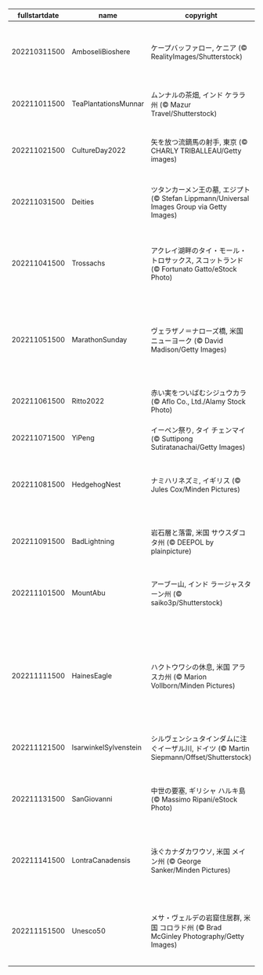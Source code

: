 |fullstartdate|name|copyright|title|image|
|--|--|--|--|--|
202210311500|AmboseliBioshere|ケープバッファロー, ケニア (© RealityImages/Shutterstock)|ケープバッファローの群れ|![](/ja-JP/2022/11/202210311500AmboseliBioshere.jpg)|
202211011500|TeaPlantationsMunnar|ムンナルの茶畑, インド ケララ州 (© Mazur Travel/Shutterstock)|ムンナルの茶畑|![](/ja-JP/2022/11/202211011500TeaPlantationsMunnar.jpg)|
202211021500|CultureDay2022|矢を放つ流鏑馬の射手, 東京 (© CHARLY TRIBALLEAU/Getty images)|今日は「文化の日」|![](/ja-JP/2022/11/202211021500CultureDay2022.jpg)|
202211031500|Deities|ツタンカーメン王の墓, エジプト (© Stefan Lippmann/Universal Images Group via Getty Images)|ツタンカーメン王の墓|![](/ja-JP/2022/11/202211031500Deities.jpg)|
202211041500|Trossachs|アクレイ湖畔のタイ・モール・トロサックス, スコットランド (© Fortunato Gatto/eStock Photo)|タイ・モール・トロサックス|![](/ja-JP/2022/11/202211041500Trossachs.jpg)|
202211051500|MarathonSunday|ヴェラザノ＝ナローズ橋, 米国 ニューヨーク (© David Madison/Getty Images)|ニューヨークシティマラソン開催|![](/ja-JP/2022/11/202211051500MarathonSunday.jpg)|
202211061500|Ritto2022|赤い実をついばむシジュウカラ (© Aflo Co., Ltd./Alamy Stock Photo)|今日は「立冬」|![](/ja-JP/2022/11/202211061500Ritto2022.jpg)|
202211071500|YiPeng|イーペン祭り, タイ チェンマイ (© Suttipong Sutiratanachai/Getty Images)|イーペン祭り|![](/ja-JP/2022/11/202211071500YiPeng.jpg)|
202211081500|HedgehogNest|ナミハリネズミ, イギリス (© Jules Cox/Minden Pictures)|ナミハリネズミの冬支度|![](/ja-JP/2022/11/202211081500HedgehogNest.jpg)|
202211091500|BadLightning|岩石層と落雷, 米国 サウスダコタ州 (© DEEPOL by plainpicture)|バッドランズ国立公園|![](/ja-JP/2022/11/202211091500BadLightning.jpg)|
202211101500|MountAbu|アーブー山, インド ラージャスターン州 (© saiko3p/Shutterstock)|インド アーブー山|![](/ja-JP/2022/11/202211101500MountAbu.jpg)|
||||![](/ja-JP/2022/11/.jpg)|
202211111500|HainesEagle|ハクトウワシの休息, 米国 アラスカ州 (© Marion Vollborn/Minden Pictures)|アラスカ ハクトウワシフェスティバル|![](/ja-JP/2022/11/202211111500HainesEagle.jpg)|
202211121500|IsarwinkelSylvenstein|シルヴェンシュタインダムに注ぐイーザル川, ドイツ (© Martin Siepmann/Offset/Shutterstock)|空から見たイーザル川|![](/ja-JP/2022/11/202211121500IsarwinkelSylvenstein.jpg)|
202211131500|SanGiovanni|中世の要塞, ギリシャ ハルキ島 (© Massimo Ripani/eStock Photo)|聖ヨハネ騎士団の要塞|![](/ja-JP/2022/11/202211131500SanGiovanni.jpg)|
202211141500|LontraCanadensis|泳ぐカナダカワウソ, 米国 メイン州 (© George Sanker/Minden Pictures)|泳ぐカナダカワウソのカップル|![](/ja-JP/2022/11/202211141500LontraCanadensis.jpg)|
202211151500|Unesco50|メサ・ヴェルデの岩窟住居群, 米国 コロラド州 (© Brad McGinley Photography/Getty Images)|ユネスコ世界遺産条約 50 周年|![](/ja-JP/2022/11/202211151500Unesco50.jpg)|
